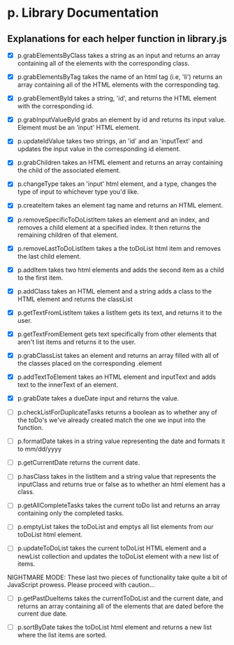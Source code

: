 # p. Library Documentation

## Explanations for each helper function in library.js


* [x] p.grabElementsByClass takes a string as an input and returns an array containing all of the elements with the corresponding class.

* [x] p.grabElementsByTag takes the name of an html tag (i.e, 'li') returns an array containing all of the HTML elements with the corresponding tag.

* [x] p.grabElementById takes a string, 'id', and returns the HTML element with the corresponding id.

* [x] p.grabInputValueById grabs an element by id and returns its input value. Element must be an 'input' HTML element.

* [x] p.updateIdValue takes two strings, an 'id' and an 'inputText' and updates the input value in the corresponding id element.

* [x] p.grabChildren takes an HTML element and returns an array containing the child of the associated element.

* [x] p.changeType takes an 'input' html element, and a type, changes the type of input to whichever type you'd like.

* [x] p.createItem takes an element tag name and returns an HTML element.

* [x] p.removeSpecificToDoListItem takes an element and an index, and removes a child element at a specified index. It then returns the remaining children of that element.

* [x] p.removeLastToDoListItem takes a the toDoList html item and removes the last child element.


* [x] p.addItem takes two html elements and adds the second item as a child to the first item.

* [x] p.addClass takes an HTML element and a string adds a class to the HTML element and returns the classList


* [x] p.getTextFromListItem takes a listItem gets its text, and returns it to the user.


* [x] p.getTextFromElement gets text specifically from other elements that aren't list items and returns it to the user.


* [x] p.grabClassList takes an element and returns an array filled with all of the classes placed on the corresponding .element

* [x] p.addTextToElement takes an HTML element and inputText and adds text to the innerText of an element.

* [x] p.grabDate takes a dueDate input and returns the value.


* [ ] p.checkListForDuplicateTasks returns a boolean as to whether any of the toDo's we've already created match the one we input into the function.

* [ ] p.formatDate takes in a string value representing the date and formats it to mm/dd/yyyy

* [ ] p.getCurrentDate returns the current date.




* [ ] p.hasClass takes in the listItem and a string value that represents the inputClass and returns true or false as to whether an html element has a class.


* [ ] p.getAllCompleteTasks takes the current toDo list and returns an array containing only the completed tasks.


* [ ] p.emptyList takes the toDoList and emptys all list elements from our toDoList html element.

* [ ] p.updateToDoList takes the current toDoList HTML element and a newList collection and updates the toDoList element with a new list of items.

NIGHTMARE MODE: These last two pieces of functionality take quite a bit of JavaScript prowess. Please proceed with caution...

* [ ] p.getPastDueItems takes the currentToDoList and the current date, and returns an array containing all of the elements that are dated before the current due date.


* [ ] p.sortByDate takes the toDoList html element and returns a new list where the list items are sorted.
